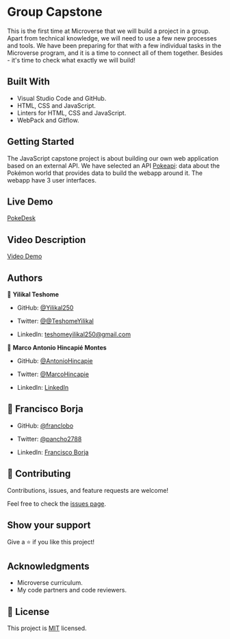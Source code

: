 # Group Capstone

This is the first time at Microverse that we will build a project in a group. Apart from technical knowledge, we will need to use a few new processes and tools. We have been preparing for that with a few individual tasks in the Microverse program, and it is a time to connect all of them together. Besides - it's time to check what exactly we will build!

## Built With

- Visual Studio Code and GitHub.
- HTML, CSS and JavaScript.
- Linters for HTML, CSS and JavaScript.
- WebPack and Gitflow.

## Getting Started

The JavaScript capstone project is about building our own web application based on an external API. We have selected an API [Pokeapi](https://pokeapi.co/): data about the Pokémon world that provides data to build the webapp around it. The webapp have 3 user interfaces.

## Live Demo

[PokeDesk](https://franclobo.github.io/JavaScript-Group-Project/dist)<br>

## Video Description

[Video Demo](https://drive.google.com/file/d/1Z9hL7hH7OVf-pNJWvG1HrYTrYDyTLGdf/view?usp=sharing)

## Authors

👤 **Yilikal Teshome**

- GitHub: [@Yilikal250](https://github.com/githubhandle)

- Twitter: [@@TeshomeYilikal](https://twitter.com/twitterhandle)

- LinkedIn: [teshomeyilikal250@gmail.com](https://linkedin.com/in/linkedinhandle)

👤 **Marco Antonio Hincapié Montes**

- GitHub: [@AntonioHincapie](https://github.com/AntonioHincapie)

- Twitter: [@MarcoHincapie](https://twitter.com/MarcoHincapie)

- LinkedIn: [LinkedIn](https://www.linkedin.com/in/marco-hincapi%C3%A9-7a76751a3/)

## 👤 Francisco Borja

- GitHub: [@franclobo](https://github.com/franclobo)

- Twitter: [@pancho2788](https://twitter.com/Pancho2788)

- LinkedIn: [Francisco Borja](https://www.linkedin.com/in/francisco-borja-lobato/)

## 🤝 Contributing

Contributions, issues, and feature requests are welcome!

Feel free to check the [issues page](../../issues/).

## Show your support

Give a ⭐️ if you like this project!

## Acknowledgments

- Microverse curriculum.
- My code partners and code reviewers.

## 📝 License

This project is [MIT](./LICENSE) licensed.
